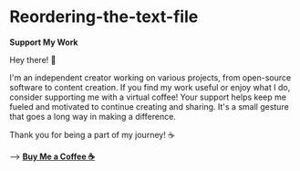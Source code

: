 # Reordering-the-text-file

**Support My Work**

Hey there! 👋

I'm an independent creator working on various projects, from open-source software to content creation. If you find my work useful or enjoy what I do, consider supporting me with a virtual coffee!
Your support helps keep me fueled and motivated to continue creating and sharing. It's a small gesture that goes a long way in making a difference.

Thank you for being a part of my journey! ☕


--> [**Buy Me a Coffee ☕**](https://www.buymeacoffee.com/apophis04)
